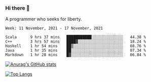### Hi there 👋

<!--
**shejialuo/shejialuo** is a ✨ _special_ ✨ repository because its `README.md` (this file) appears on your GitHub profile.

Here are some ideas to get you started:

- 🔭 I’m currently working on ...
- 🌱 I’m currently learning ...
- 👯 I’m looking to collaborate on ...
- 🤔 I’m looking for help with ...
- 💬 Ask me about ...
- 📫 How to reach me: ...
- 😄 Pronouns: ...
- ⚡ Fun fact: ...
-->

A programmer who seeks for liberty.

<!--START_SECTION:waka-->
```text
Week: 11 November, 2021 - 17 November, 2021

Scala      9 hrs 37 mins   ███████████░░░░░░░░░░░░░░   44.38 % 
C++        3 hrs 57 mins   ████▓░░░░░░░░░░░░░░░░░░░░   18.24 % 
Haskell    1 hr 54 mins    ██▒░░░░░░░░░░░░░░░░░░░░░░   08.76 % 
Java       1 hr 35 mins    ██░░░░░░░░░░░░░░░░░░░░░░░   07.34 % 
Markdown   1 hr 28 mins    █▓░░░░░░░░░░░░░░░░░░░░░░░   06.84 % 
```
<!--END_SECTION:waka-->

[![Anurag's GitHub stats](https://github-readme-stats.vercel.app/api?username=shejialuo&show_icons=true&theme=dracula)](https://github.com/anuraghazra/github-readme-stats)

[![Top Langs](https://github-readme-stats.vercel.app/api/top-langs/?username=shejialuo&layout=compact&hide=javascript,html,css,typescript)](https://github.com/anuraghazra/github-readme-stats)
